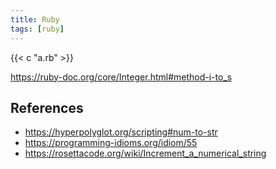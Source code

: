 ```yaml
---
title: Ruby
tags: [ruby]
---
```


{{< c "a.rb" >}}

<https://ruby-doc.org/core/Integer.html#method-i-to_s>

## References

- <https://hyperpolyglot.org/scripting#num-to-str>
- <https://programming-idioms.org/idiom/55>
- <https://rosettacode.org/wiki/Increment_a_numerical_string>
